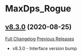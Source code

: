 # MaxDps_Rogue

## [v8.3.0](https://github.com/kaminaris/MaxDps-Rogue/tree/v8.3.0) (2020-08-25)
[Full Changelog](https://github.com/kaminaris/MaxDps-Rogue/compare/v8.2.5...v8.3.0) [Previous Releases](https://github.com/kaminaris/MaxDps-Rogue/releases)

- v8.3.0 - Interface version bump  
